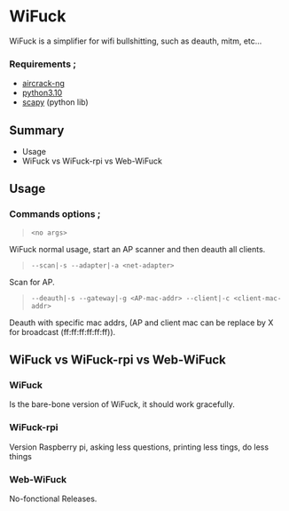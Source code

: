 # WiFuck

WiFuck is a simplifier for wifi bullshitting, such as deauth, mitm, etc...

### Requirements ;

- [aircrack-ng](https://www.aircrack-ng.org/)
- [python3.10](https://www.python.org/downloads/)
- [scapy](https://scapy.net/) (python lib)

## Summary 

- Usage
- WiFuck vs WiFuck-rpi vs Web-WiFuck

## Usage

### Commands options ;

> `<no args>`

WiFuck normal usage, start an AP scanner and then deauth all clients. <br>

> `--scan|-s --adapter|-a <net-adapter>`                        

Scan for AP. <br>
> `--deauth|-s --gateway|-g <AP-mac-addr> --client|-c <client-mac-addr>`    

Deauth with specific mac addrs, (AP and client mac can be replace by X <br>
for broadcast (ff:ff:ff:ff:ff:ff)). <br>


## WiFuck vs WiFuck-rpi vs Web-WiFuck

### WiFuck

Is the bare-bone version of WiFuck, it should work gracefully.

### WiFuck-rpi

Version Raspberry pi, asking less questions, printing less tings, do less things

### Web-WiFuck

No-fonctional Releases.
